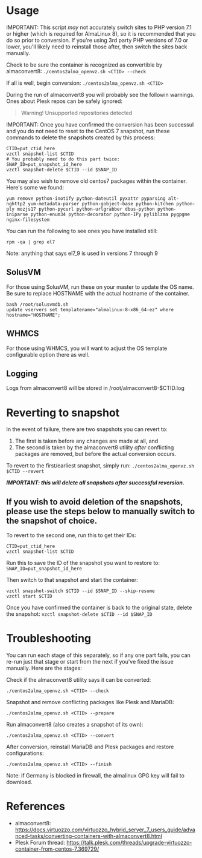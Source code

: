 # Usage

IMPORTANT: This script *may* not accurately switch sites to PHP version 7.1 or higher (which is required for AlmaLinux 8), so it is recommended that you do so prior to conversion. If you're using 3rd party PHP versions of 7.0 or lower, you'll likely need to reinstall those after, then switch the sites back manually.

Check to be sure the container is recognized as convertible by almaconvert8:
`./centos2alma_openvz.sh <CTID> --check`

If all is well, begin conversion:
`./centos2alma_openvz.sh <CTID>`

During the run of almaconvert8 you will probably see the followin warnings. Ones about Plesk repos can be safely ignored:
> Warning! Unsupported repositories detected

IMPORTANT: Once you have confirmed the conversion has been successul and you do not need to reset to the CentOS 7 snapshot, run these commands to delete the snapshots created by this process:
```
CTID=put_ctid_here
vzctl snapshot-list $CTID
# You probably need to do this part twice:
SNAP_ID=put_snapshot_id_here
vzctl snapshot-delete $CTID --id $SNAP_ID
```

You may also wish to remove old centos7 packages within the container. Here's some we found:
```
yum remove python-inotify python-dateutil pyxattr pyparsing alt-nghttp2 yum-metadata-parser python-gobject-base python-kitchen python-ply mozjs17 python-pycurl python-urlgrabber dbus-python python-iniparse python-enum34 python-decorator python-IPy pyliblzma pygpgme nginx-filesystem
```

You can run the following to see ones you have installed still:
```
rpm -qa | grep el7
```
Note: anything that says el7_9 is used in versions 7 through 9

## SolusVM
For those using SolusVM, run these on your master to update the OS name. Be sure to replace HOSTNAME with the actual hostname of the container.
```
bash /root/solusvmdb.sh
update vservers set templatename="almalinux-8-x86_64-ez" where hostname="HOSTNAME";
```

## WHMCS
For those using WHMCS, you will want to adjust the OS template configurable option there as well.

## Logging

Logs from almaconvert8 will be stored in /root/almaconvert8-$CTID.log

# Reverting to snapshot
In the event of failure, there are two snapshots you can revert to:

1. The first is taken before any changes are made at all, and
2. The second is taken by the almaconvert8 utility *after* conflicting packages are removed, but before the actual conversion occurs.

To revert to the first/earliest snapshot, simply run:
`./centos2alma_openvz.sh $CTID --revert`

***IMPORTANT: this will delete all snapshots after successful reversion.***

If you wish to avoid deletion of the snapshots, please use the steps below to manually switch to the snapshot of choice.
---

To revert to the second one, run this to get their IDs:
```
CTID=put_ctid_here
vzctl snapshot-list $CTID
```

Run this to save the ID of the snapshot you want to restore to:
`SNAP_ID=put_snapshot_id_here`

Then switch to that snapshot and start the container:
```
vzctl snapshot-switch $CTID --id $SNAP_ID --skip-resume
vzctl start $CTID
```

Once you have confirmed the container is back to the original state, delete the snapshot:
`vzctl snapshot-delete $CTID --id $SNAP_ID`

# Troubleshooting

You can run each stage of this separately, so if any one part fails, you can re-run just that stage or start from the next if you've fixed the issue manually. Here are the stages:

Check if the almaconvert8 utility says it can be converted:
```
./centos2alma_openvz.sh <CTID> --check
```

Snapshot and remove conflicting packages like Plesk and MariaDB:
```
./centos2alma_openvz.sh <CTID> --prepare
```

Run almaconvert8 (also creates a snapshot of its own):
```
./centos2alma_openvz.sh <CTID> --convert
```

After conversion, reinstall MariaDB and Plesk packages and restore configurations:
```
./centos2alma_openvz.sh <CTID> --finish
```


Note: if Germany is blocked in firewall, the almalinux GPG key will fail to download.

# References

- almaconvert8: https://docs.virtuozzo.com/virtuozzo_hybrid_server_7_users_guide/advanced-tasks/converting-containers-with-almaconvert8.html
- Plesk Forum thread: https://talk.plesk.com/threads/upgrade-virtuozzo-container-from-centos-7.369729/